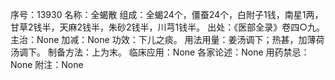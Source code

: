 序号：13930
名称：全蝎散
组成：全蝎24个，僵蚕24个，白附子1钱，南星1两，甘草2钱半，天麻2钱半，朱砂2钱半，川芎1钱半。
出处：《医部全录》卷四○九。
主治：None
加减：None
功效：下儿之痰。
用法用量：姜汤调下；热甚，加薄荷汤调下。
制备方法：上为末。
临床应用：None
各家论述：None
用药禁忌：None
附注：None
